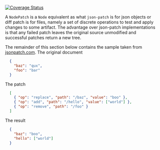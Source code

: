 [![Coverage Status](https://coveralls.io/repos/github/mP1/walkingkooka-tree-patch/badge.svg?branch=master)](https://coveralls.io/github/mP1/walkingkooka-tree-patch?branch=master)

A `NodePatch` is a `Node` equivalent as what `json-patch` is for json objects or diff patch is for files, namely a set
of discrete operations to test and apply changes to some artifact. The advantage over json-patch implementations is that
any failed patch leaves the original source unmodified and successful patches return a new tree.

The remainder of this section below contains the sample taken from [jsonpatch.com](http://jsonpatch.com/).
The original document

```json
  {
    "baz": "qux",
    "foo": "bar"
  }
```  

The patch

```json
  [
    { "op": "replace", "path": "/baz", "value": "boo" },
    { "op": "add", "path": "/hello", "value": ["world"] },
    { "op": "remove", "path": "/foo" }
  ]
```

The result
```json
  {
    "baz": "boo",
    "hello": ["world"]
  }
```
